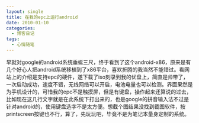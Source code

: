 ```yaml
---
layout: single
title: 在我的epc上运行android
date: 2010-01-10
categories:
  - 博客日记
tags:
  - 心情随笔
---
```


早就对google的android系统垂蜒三尺，终于看到了这个android-x86，原来是有几个好心人把android系统移植到了x86平台，喜欢折腾的我当然不能错过。看网站上的介绍是支持epc的硬件，遂下载了iso刻录到我的优盘上，简直是帅带了，一次启动成功，速度不错，无线网络可以开启，电池电量也可以检测。界面果然是为手机设计的，可惜我的epc不是触摸屏，但是有键盘，操作起来还算说的过去，比如现在这几行文字就是在此系统下打出来的，也是google的拼音输入法不过是针对android的，使用键盘选字不是太方便。想截个图结果没找到截图软件，按printscreen按键也不行，算了，先玩玩吧，毕竟不是为笔记本量身定制的系统。
